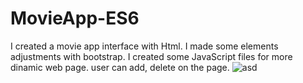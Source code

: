 # MovieApp-ES6
I created a movie app interface with Html.
I made some elements adjustments with bootstrap.
I created some JavaScript files for more dinamic web page.
user can add, delete on the page.
![asd](https://user-images.githubusercontent.com/80225142/161430827-1b37e139-62af-4da6-91eb-992d53b5c6cc.png)

